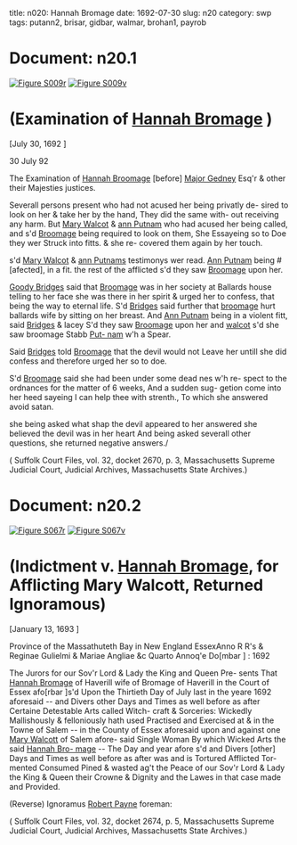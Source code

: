 title: n020: Hannah Bromage
date: 1692-07-30
slug: n20
category: swp
tags: putann2, brisar, gidbar, walmar, brohan1, payrob




# Document: n20.1

<a href="archives/Suffolk/large/S009A.jpg" class="jqueryLightbox">![Figure S009r](archives/Suffolk/small/S009A.jpg)</a>
<a href="archives/Suffolk/large/S009B.jpg" class="jqueryLightbox">![Figure S009v](archives/Suffolk/small/S009B.jpg)</a>

# (Examination of [Hannah Bromage](/tag/brohan1.html) )

[July 30, 1692 ]

30 July  92

The Examination of [Hannah Broomage](/tag/brohan1.html) [before]  [Major Gedney](/tag/gidbar.html) Esq'r & other their Majesties justices.

Severall persons present who had not acused her being privatly de-  sired to look on her & take her by the hand, They did the same with-  out receiving any harm. But [Mary Walcot](/tag/walmar.html) & [ann Putnam](/tag/putann2.html) who had  acused her being called, and s'd [Broomage](/tag/brohan1.html) being required to look on  them, She Essayeing so to Doe they wer Struck into fitts. & she re-  covered them again by her touch.

s'd [Mary Walcot](/tag/walmar.html) & [ann Putnams](/tag/putann2.html)  testimonys wer read. [Ann Putnam](/tag/putann2.html) being #[afected], in a fit. the rest  of the afflicted s'd they saw [Broomage](/tag/brohan1.html) upon her.

[Goody Bridges](/tag/brisar.html) said that [Broomage](/tag/brohan1.html) was in her society at Ballards  house telling to her face she was there in her spirit & urged her to  confess, that being the way to eternal life. S'd [Bridges](/tag/brisar.html) said further  that [broomage](/tag/brohan1.html) hurt ballards wife by sitting on her breast. And [Ann Putnam](/tag/putann2.html) being in a violent fitt, said [Bridges](/tag/brisar.html) & lacey S'd they saw  [Broomage](/tag/brohan1.html) upon her and [walcot](/tag/walmar.html) s'd she saw broomage Stabb [Put- nam](/tag/putann2.html) w'h a Spear.

Said [Bridges](/tag/brisar.html) told [Broomage](/tag/brohan1.html) that the devil would  not Leave her untill she did confess and therefore urged her so to  doe.

S'd [Broomage](/tag/brohan1.html) said she had been under some dead nes w'h re-  spect to the ordnances for the matter of 6 weeks, And a sudden sug-  getion come into her heed sayeing I can help thee with strenth., To  which she answered avoid satan.

she being asked what shap the devil appeared to her answered  she believed the devil was in her heart And being asked severall other  questions, she returned negative answers./

( Suffolk Court Files, vol. 32, docket 2670, p. 3, Massachusetts Supreme Judicial Court, Judicial Archives, Massachusetts State Archives.)


# Document: n20.2

<a href="archives/Suffolk/large/S067A.jpg" class="jqueryLightbox">![Figure S067r](archives/Suffolk/small/S067A.jpg)</a>
<a href="archives/Suffolk/large/S067B.jpg" class="jqueryLightbox">![Figure S067v](archives/Suffolk/small/S067B.jpg)</a>

# (Indictment v. [Hannah Bromage](/tag/brohan1.html), for Afflicting Mary Walcott, Returned Ignoramous)

[January 13, 1693 ]

Province of the Massathuteth  Bay in New England  EssexAnno R R's & Reginae Gulielmi  & Mariae Angliae &c Quarto  Annoq'e Do[mbar ] : 1692

The Jurors for our Sov'r Lord & Lady the King and Queen Pre-  sents That [Hannah Bromage](/tag/brohan1.html) of Haverill wife of Bromage of  Haverill in the Court of Essex afo[rbar ]s'd Upon the Thirtieth Day of July last in the yeare 1692 aforesaid -- and Divers other Days and  Times as well before as after Certaine Detestable Arts called Witch-  craft & Sorceries: Wickedly Mallishously & felloniously hath used  Practised and Exercised at & in the Towne of Salem -- in the County  of Essex aforesaid upon and against one [Mary Walcott](/tag/walmar.html) of Salem afore-  said Single Woman By which Wicked Arts the said [Hannah Bro- mage](/tag/brohan1.html) -- The Day and year afore s'd and Divers [other] Days and  Times as well before as after was and is Tortured Afflicted Tor-  mented Consumed Pined & wasted ag't the Peace of our Sov'r Lord  & Lady the King & Queen their Crowne & Dignity and the Lawes  in that case made and Provided.

(Reverse) Ignoramus [Robert Payne](/tag/payrob.html) foreman:

( Suffolk Court Files, vol. 32, docket 2674, p. 5, Massachusetts Supreme Judicial Court, Judicial Archives, Massachusetts State Archives.)

